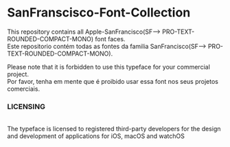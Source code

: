 # SanFranscisco-Font-Collection
This repository contains all Apple-SanFrancisco(SF--> PRO-TEXT-ROUNDED-COMPACT-MONO) font faces. <br>
Este repositorio contém todas as fontes da familia SanFrancisco(SF--> PRO-TEXT-ROUNDED-COMPACT-MONO). <br>

Please note that it is forbidden to use this typeface for your commercial project.<br>
Por favor, tenha em mente que é proibido usar essa font nos seus projetos comerciais.<br>

<h3><b>LICENSING</b></h3><br>
The typeface is licensed to registered third-party developers for the design and development of applications for iOS, macOS and watchOS
